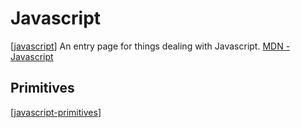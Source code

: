 # Javascript
[[javascript]]
An entry page for things dealing with Javascript.
[MDN - Javascript](https://developer.mozilla.org/en-US/docs/Web/JavaScript)



## Primitives
[[javascript-primitives]]


[//begin]: # "Autogenerated link references for markdown compatibility"
[javascript]: javascript.md "Javascript"
[javascript-primitives]: javascript-primitives.md "Javascript Primitives"
[//end]: # "Autogenerated link references"